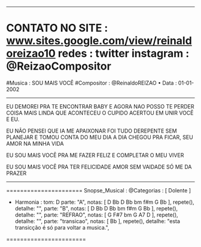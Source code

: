 
-----------------------------------------
CONTATO NO SITE : www.sites.google.com/view/reinaldoreizao10
redes : twitter instagram : @ReizaoCompositor
===
#Musica : SOU MAIS VOCÊ
#Compositor : @ReinaldoREIZAO
• Data :  01-01-2002

-----------------------------------------
EU DEMOREI PRA TE ENCONTRAR BABY
E AGORA NAO POSSO TE PERDER
COISA MAIS LINDA QUE ACONTECEU
O CUPIDO ACERTOU EM UNIR VOCÊ E EU.

EU NÃO PENSEI QUE IA ME APAIXONAR
FOI TUDO DEREPENTE SEM PLANEJAR
E TOMOU CONTA DO MEU DIA A DIA
CHEGOU PRA FICAR, SEU AMOR NA MINHA VIDA

EU SOU MAIS VOCÊ
PRA ME FAZER FELIZ
E COMPLETAR O MEU VIVER

EU SOU MAIS VOCÊ
PRA TER FELICIDADE
AMOR SEM VAIDADE
SÓ ME DA PRAZER

-----------------------------------------

======================
Snopse_Musical :
@Categorias : [ Dolente ]
* Harmonia :
tom: D
parte: "A", notas: [ D Bb D Bb bm f#m G Bb ], repete(), detalhe: "",
parte: "B", notas: [ D Bb D Bb bm f#m G Bb ], repete(), detalhe: "",
parte: "REFRAO", notas: [ G F#7 bm G A7 D ], repete(), detalhe: "",
parte: "transicao", notas: [ Bb ], repete(), detalhe: "esta transicção é só para voltar a musica.",

=======================